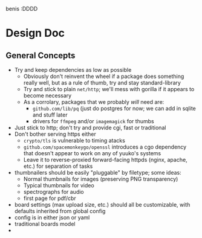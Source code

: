 benis :DDDD
# Design Doc
## General Concepts
- Try and keep dependencies as low as possible
  - Obviously don't reinvent the wheel if a package does something really well, but as a rule of thumb, try and stay standard-library
  - Try and stick to plain `net/http`; we'll mess with gorilla if it appears to become necessary
  - As a corrolary, packages that we probably *will* need are:
    - `github.com/lib/pq` (just do postgres for now; we can add in sqlite and stuff later
    - drivers for `ffmpeg` and/or `imagemagick` for thumbs
- Just stick to http; don't try and provide cgi, fast or traditional
- Don't bother serving https either
  - `crypto/tls` is vulnerable to timing atacks
  - `github.com/spacemonkeygo/openssl` introduces a cgo dependency that doesn't appear to work on any of yuuko's systems
  - Leave it to reverse-proxied forward-facing httpds (nginx, apache, etc.) for separation of tasks
- thumbnailers should be easily "pluggable" by filetype; some ideas:
  - Normal thumbnails for images (preserving PNG transparency)
  - Typical thumbnails for video
  - spectrographs for audio
  - first page for pdf/cbr
- board settings (max upload size, etc.) should all be customizable, with defaults inherited from global config
- config is in either json or yaml
- traditional boards model
- 
